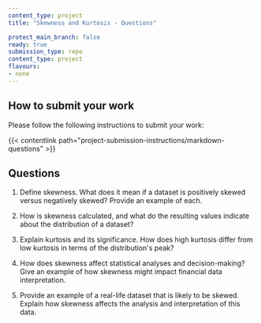 ```yaml
---
content_type: project
title: "Skewness and Kurtosis - Questions"

protect_main_branch: false
ready: true
submission_type: repo
content_type: project
flavours:
- none
---
```


## How to submit your work

Please follow the following instructions to submit your work:

{{< contentlink path="project-submission-instructions/markdown-questions" >}}

## Questions

1. Define skewness. What does it mean if a dataset is positively skewed versus negatively skewed? Provide an example of each.

2. How is skewness calculated, and what do the resulting values indicate about the distribution of a dataset?

3. Explain kurtosis and its significance. How does high kurtosis differ from low kurtosis in terms of the distribution's peak?

4. How does skewness affect statistical analyses and decision-making? Give an example of how skewness might impact financial data interpretation.

5. Provide an example of a real-life dataset that is likely to be skewed. Explain how skewness affects the analysis and interpretation of this data.